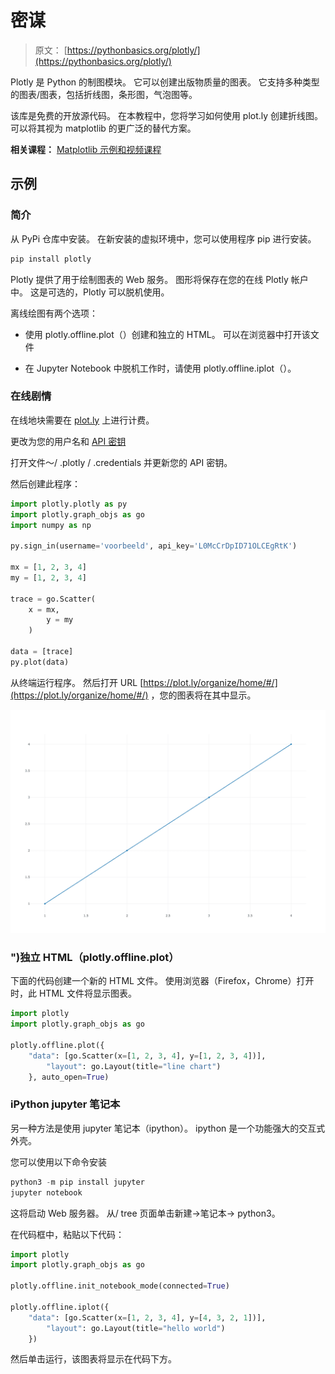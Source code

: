 # 密谋

> 原文： [https://pythonbasics.org/plotly/](https://pythonbasics.org/plotly/)

Plotly 是 Python 的制图模块。 它可以创建出版物质量的图表。 它支持多种类型的图表/图表，包括折线图，条形图，气泡图等。

该库是免费的开放源代码。 在本教程中，您将学习如何使用 plot.ly 创建折线图。 可以将其视为 matplotlib 的更广泛的替代方案。

**相关课程：** [Matplotlib 示例和视频课程](https://gum.co/mpdp)

## 示例

### 简介

从 PyPi 仓库中安装。 在新安装的虚拟环境中，您可以使用程序 pip 进行安装。

```py
pip install plotly

```

Plotly 提供了用于绘制图表的 Web 服务。 图形将保存在您的在线 Plotly 帐户中。 这是可选的，Plotly 可以脱机使用。

离线绘图有两个选项：

*   使用 plotly.offline.plot（）创建和独立的 HTML。 可以在浏览器中打开该文件

*   在 Jupyter Notebook 中脱机工作时，请使用 plotly.offline.iplot（）。

### 在线剧情

在线地块需要在 [plot.ly](https://plot.ly) 上进行计费。

更改为您的用户名和 [API 密钥](https://plot.ly/settings/api)

打开文件〜/ .plotly / .credentials 并更新您的 API 密钥。

然后创建此程序：

```py
import plotly.plotly as py
import plotly.graph_objs as go
import numpy as np

py.sign_in(username='voorbeeld', api_key='L0McCrDpID71OLCEgRtK')

mx = [1, 2, 3, 4]
my = [1, 2, 3, 4]

trace = go.Scatter(
    x = mx,
        y = my
	)

data = [trace]
py.plot(data)

```

从终端运行程序。 然后打开 URL [https://plot.ly/organize/home/#/](https://plot.ly/organize/home/#/) ，您的图表将在其中显示。

![plotly plot with python](img/91a1febe058f4d82b43d642a7e9fa9bb.jpg)

### ")独立 HTML（plotly.offline.plot）

下面的代码创建一个新的 HTML 文件。 使用浏览器（Firefox，Chrome）打开时，此 HTML 文件将显示图表。

```py
import plotly
import plotly.graph_objs as go

plotly.offline.plot({
    "data": [go.Scatter(x=[1, 2, 3, 4], y=[1, 2, 3, 4])],
        "layout": go.Layout(title="line chart")
	}, auto_open=True)

```

### iPython jupyter 笔记本

另一种方法是使用 jupyter 笔记本（ipython）。 ipython 是一个功能强大的交互式外壳。

您可以使用以下命令安装

```py
python3 -m pip install jupyter
jupyter notebook

```

这将启动 Web 服务器。
从/ tree 页面单击新建-&gt;笔记本-&gt; python3。

在代码框中，粘贴以下代码：

```py
import plotly
import plotly.graph_objs as go

plotly.offline.init_notebook_mode(connected=True)

plotly.offline.iplot({
    "data": [go.Scatter(x=[1, 2, 3, 4], y=[4, 3, 2, 1])],
        "layout": go.Layout(title="hello world")
	})

```

然后单击运行，该图表将显示在代码下方。